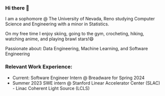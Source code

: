 ### Hi there 👋
I am a sophomore @ The University of Nevada, Reno studying Computer Science and Engineering with a minor in Statistics.

On my free time I enjoy skiing, going to the gym, crocheting, hiking, watching anime, and playing brawl stars!😄

Passionate about: Data Engineering, Machine Learning, and Software Engineering

### Relevant Work Experience:
- Current: Software Engineer Intern @ Breadware for Spring 2024
- Summer 2023 SWE intern @ Stanford Linear Accelerator Center (SLAC) - Linac Coherent Light Source (LCLS)
<!--
**joshmatni/joshmatni** is a ✨ _special_ ✨ repository because its `README.md` (this file) appears on your GitHub profile.

Here are some ideas to get you started:

- 🔭 I’m currently working on ...
- 🌱 I’m currently learning ...
- 👯 I’m looking to collaborate on ...
- 🤔 I’m looking for help with ...
- 💬 Ask me about ...
- 📫 How to reach me: ...
- 😄 Pronouns: ...
- ⚡ Fun fact: ...
-->
